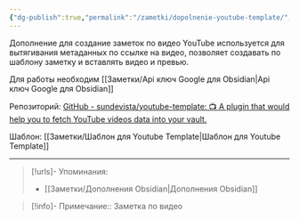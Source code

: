 ```yaml
---
{"dg-publish":true,"permalink":"/zametki/dopolnenie-youtube-template/","created":"2024-07-09 14:18","updated":"2024-09-23T22:32:06+03:00"}
---
```


Дополнение для создание заметок по видео YouTube используется для вытягивания метаданных по ссылке на видео, позволяет создавать по шаблону заметку и вставлять видео и превью.

Для работы необходим [[Заметки/Api ключ Google для Obsidian\|Api ключ Google для Obsidian]]

Репозиторий: [GitHub - sundevista/youtube-template: 📺 A plugin that would help you to fetch YouTube videos data into your vault.](https://github.com/sundevista/youtube-template)

Шаблон: [[Заметки/Шаблон для Youtube Template\|Шаблон для Youtube Template]]

---
> [!urls]- Упоминания:
> - [[Заметки/Дополнения Obsidian\|Дополнения Obsidian]]

> [!info]-
> Примечание:: Заметка по видео